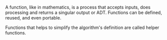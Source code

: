 A function, like in mathematics, is a process that accepts inputs, does processing and returns a singular output or ADT.
Functions can be defined, reused, and even portable.

Functions that helps to simplify the algorithm's definition are called helper functions.